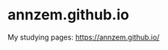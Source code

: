 # annzem.github.io

My studying pages: <a href = "https://annzem.github.io/">https://annzem.github.io/</a>
